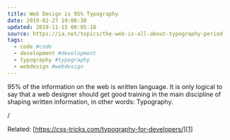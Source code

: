 ```yaml
---
title: Web Design is 95% Typography
date: 2019-02-27 19:08:30
updated: 2019-11-15 00:05:18
source: https://ia.net/topics/the-web-is-all-about-typography-period
tags:
  - code #code
  - development #development
  - typography #typography
  - webdesign #webdesign
---
```

95% of the information on the web is written language. It is only logical to say that a web designer should get good training in the main discipline of shaping written information, in other words: Typography.

/

Related: [https://css-tricks.com/typography-for-developers/][1]

[1]: https://css-tricks.com/typography-for-developers/